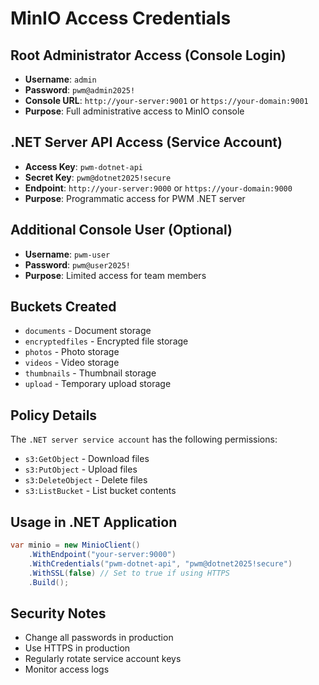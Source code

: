 # MinIO Access Credentials

## Root Administrator Access (Console Login)
- **Username**: `admin`
- **Password**: `pwm@admin2025!`
- **Console URL**: `http://your-server:9001` or `https://your-domain:9001`
- **Purpose**: Full administrative access to MinIO console

## .NET Server API Access (Service Account)
- **Access Key**: `pwm-dotnet-api`
- **Secret Key**: `pwm@dotnet2025!secure`
- **Endpoint**: `http://your-server:9000` or `https://your-domain:9000`
- **Purpose**: Programmatic access for PWM .NET server

## Additional Console User (Optional)
- **Username**: `pwm-user`
- **Password**: `pwm@user2025!`
- **Purpose**: Limited access for team members

## Buckets Created
- `documents` - Document storage
- `encryptedfiles` - Encrypted file storage
- `photos` - Photo storage
- `videos` - Video storage
- `thumbnails` - Thumbnail storage
- `upload` - Temporary upload storage

## Policy Details
The `.NET server service account` has the following permissions:
- `s3:GetObject` - Download files
- `s3:PutObject` - Upload files
- `s3:DeleteObject` - Delete files
- `s3:ListBucket` - List bucket contents

## Usage in .NET Application
```csharp
var minio = new MinioClient()
    .WithEndpoint("your-server:9000")
    .WithCredentials("pwm-dotnet-api", "pwm@dotnet2025!secure")
    .WithSSL(false) // Set to true if using HTTPS
    .Build();
```

## Security Notes
- Change all passwords in production
- Use HTTPS in production
- Regularly rotate service account keys
- Monitor access logs
